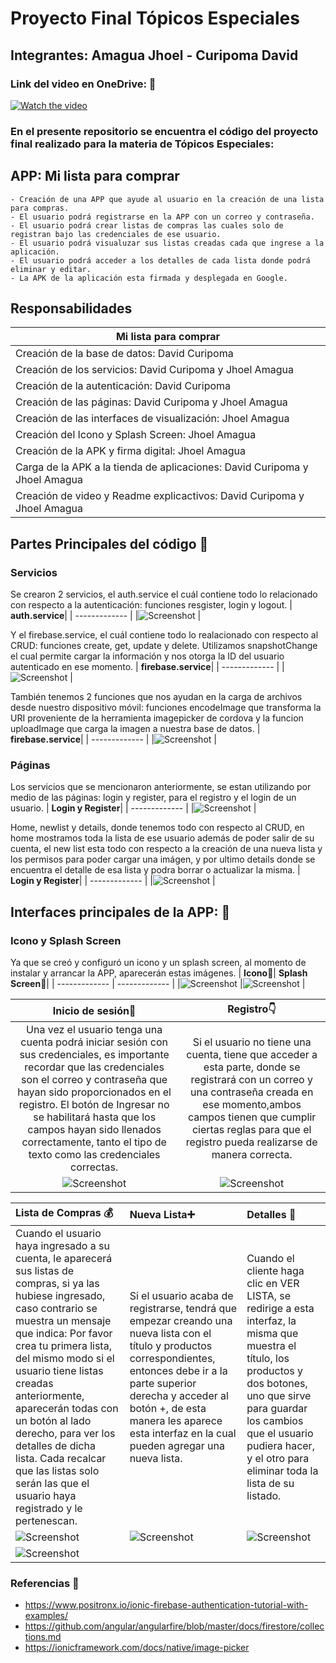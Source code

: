 # Proyecto Final Tópicos Especiales
##  Integrantes: Amagua Jhoel - Curipoma David
### Link del video en OneDrive: :movie_camera:
[![Watch the video](https://github.com/Davix316/ProyectoFinalTE/blob/main/images/video.PNG)](https://n9.cl/utmyk)
 
### En el presente repositorio se encuentra el código del proyecto final realizado para la materia de Tópicos Especiales:

## APP: Mi lista para comprar
```
- Creación de una APP que ayude al usuario en la creación de una lista para compras.
- El usuario podrá registrarse en la APP con un correo y contraseña.
- El usuario podrá crear listas de compras las cuales solo de registran bajo las credenciales de ese usuario.
- El usuario podrá visualuzar sus listas creadas cada que ingrese a la aplicación.
- El usuario podrá acceder a los detalles de cada lista donde podrá eliminar y editar.
- La APK de la aplicación esta firmada y desplegada en Google.
```
## Responsabilidades
| **Mi lista para comprar**|
| ------------- |
| Creación de la base de datos: David Curipoma |
| Creación de los servicios: David Curipoma y Jhoel Amagua |
| Creación de la autenticación: David Curipoma |
| Creación de las páginas: David Curipoma y Jhoel Amagua |
| Creación de las interfaces de visualización: Jhoel Amagua |
| Creación del Icono y Splash Screen: Jhoel Amagua |
| Creación de la APK y firma digital: Jhoel Amagua |
| Carga de la APK a la tienda de aplicaciones: David Curipoma y Jhoel Amagua |
| Creación de video y Readme explicactivos: David Curipoma y Jhoel Amagua |

## Partes Principales del código :wrench:
### Servicios
Se crearon 2 servicios, el auth.service el cuál contiene todo lo relacionado con respecto a la autenticación: funciones resgister, login y logout.
| **auth.service**|
| ------------- |
|![Screenshot](authservices.jfif) |

Y el firebase.service, el cuál contiene todo lo realacionado con respecto al CRUD: funciones create, get, update y delete. Utilizamos snapshotChange el cual permite cargar la información y nos otorga la ID del usuario autenticado en ese momento.
| **firebase.service**|
| ------------- |
|![Screenshot](firebaseservices.jfif) |

También tenemos 2 funciones que nos ayudan en la carga de archivos desde nuestro dispositivo móvil: funciones encodeImage que transforma la URI proveniente de la herramienta imagepicker de cordova y la funcion uploadImage que carga la imagen a nuestra base de datos.
| **firebase.service**|
| ------------- |
|![Screenshot](firebaseservices2.jfif) |

### Páginas
Los servicios que se mencionaron anteriormente, se estan utilizando por medio de las páginas: login y register, para el registro y el login de un usuario.
| **Login y Register**|
| ------------- |
|![Screenshot](loginregister.jfif) |

Home, newlist y details, donde tenemos todo con respecto al CRUD, en home mostramos toda la lista de ese usuario además de poder salir de su cuenta, el new list esta todo con respecto a la creación de una nueva lista y los permisos para poder cargar una imágen, y por ultimo details donde se encuentra el detalle de esa lista y podra borrar o actualizar la misma. 
| **Login y Register**|
| ------------- |
|![Screenshot](pages.jfif) |

## Interfaces principales de la APP: :iphone:
### Icono y Splash Screen
Ya que se creó y configuró un icono y un splash screen, al momento de instalar y arrancar la APP, aparecerán estas imágenes.
| **Icono**:radio_button:| **Splash Screen**:speech_balloon:| 
| ------------- | ------------- | 
|![Screenshot](icono.jfif) |![Screenshot](splash.jfif) |

| **Inicio de sesión**:bust_in_silhouette: | **Registro**:point_down: |
| :---: | :---: |
| Una vez el usuario tenga una cuenta podrá iniciar sesión con sus credenciales, es importante recordar que las credenciales son el correo y contraseña que hayan sido proporcionados en el registro. El botón de Ingresar no se habilitará hasta que los campos hayan sido llenados correctamente, tanto el tipo de texto como las credenciales correctas. | Si el usuario no tiene una cuenta, tiene que acceder a esta parte, donde se registrará con un correo y una contraseña creada en ese momento,ambos campos tienen que cumplir ciertas reglas para que el registro pueda realizarse de manera correcta. |
|![Screenshot](login.jfif)  |![Screenshot](registro.jfif) |

| **Lista de Compras** :moneybag: | **Nueva Lista**:heavy_plus_sign: | **Detalles** :memo:|
| :---        |     :---     |          :--- |
| Cuando el usuario haya ingresado a su cuenta, le aparecerá sus listas de compras, si ya las hubiese ingresado, caso contrario se muestra un mensaje que indica: Por favor crea tu primera lista, del mismo modo si el usuario tiene listas creadas anteriormente, aparecerán todas con un botón al lado derecho, para ver los detalles de dicha lista. Cada recalcar que las listas solo serán las que el usuario haya registrado y le pertenescan.| Si el usuario acaba de registrarse, tendrá que empezar creando una nueva lista con el título y productos correspondientes, entonces debe ir a la parte superior derecha y acceder al botón +, de esta manera les aparece esta interfaz en la cual pueden agregar una nueva lista. | Cuando el cliente haga clic en VER LISTA, se redirige a esta interfaz, la misma que muestra el título, los productos y dos botones, uno que sirve para guardar los cambios que el usuario pudiera hacer, y el otro para eliminar toda la lista de su listado.|
| ![Screenshot](lista.jfif) | ![Screenshot](nuevo.jfif)|![Screenshot](detalle.jfif)  |
|![Screenshot](sinlista.jfif)|



### Referencias :link:
- https://www.positronx.io/ionic-firebase-authentication-tutorial-with-examples/
- https://github.com/angular/angularfire/blob/master/docs/firestore/collections.md
- https://ionicframework.com/docs/native/image-picker
